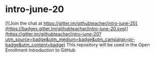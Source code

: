 # intro-june-20

[![Join the chat at https://gitter.im/githubteacher/intro-june-20](https://badges.gitter.im/githubteacher/intro-june-20.svg)](https://gitter.im/githubteacher/intro-june-20?utm_source=badge&utm_medium=badge&utm_campaign=pr-badge&utm_content=badge)
This repository will be used in the Open Enrollment Introduction to GitHub
